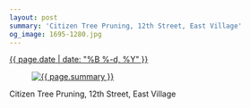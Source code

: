 ```yaml
---
layout: post
summary: 'Citizen Tree Pruning, 12th Street, East Village'
og_image: 1695-1280.jpg
---
```


<div class="post">
 <time>
  <a href="/1695">
   {{ page.date | date: "%B %-d, %Y" }}
  </a>
 </time>
 <a href="/1695">
  <figure data-taken="11/10/2022">
   <img alt="{{ page.summary }}" sizes="(min-width: 700px) 50vw, calc(100vw - 2rem)" src="{{ site.assets_url }}/1695-640.jpg" srcset="{{ site.assets_url }}/1695-320.jpg 320w, {{ site.assets_url }}/1695-640.jpg 640w, {{ site.assets_url }}/1695-960.jpg 960w, {{ site.assets_url }}/1695-1280.jpg 1280w"/>
  </figure>
 </a>
 <span>
  Citizen Tree Pruning, 12th Street, East Village
 </span>
</div>
